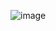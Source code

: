 ![image](https://github.com/kehsihba12/ReSTControllerPractice/assets/130245850/67635a21-72e2-4d43-83e0-728e82614f3f)
